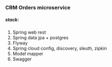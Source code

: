 ### CRM Orders microservice

##### stack:
   1. Spring web rest
   2. Spring data jpa + postgres
   3. Flyway
   4. Spring cloud config, discovery, sleuth, zipkin
   5. Model mapper
   6. Swagger

